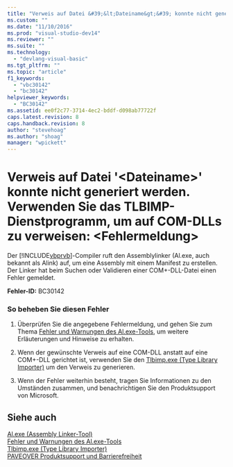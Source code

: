 ```yaml
---
title: "Verweis auf Datei &#39;&lt;Dateiname&gt;&#39; konnte nicht generiert werden. Verwenden Sie das TLBIMP-Dienstprogramm, um auf COM-DLLs zu verweisen: &lt;Fehlermeldung&gt; | Microsoft Docs"
ms.custom: ""
ms.date: "11/10/2016"
ms.prod: "visual-studio-dev14"
ms.reviewer: ""
ms.suite: ""
ms.technology: 
  - "devlang-visual-basic"
ms.tgt_pltfrm: ""
ms.topic: "article"
f1_keywords: 
  - "vbc30142"
  - "bc30142"
helpviewer_keywords: 
  - "BC30142"
ms.assetid: ee0f2c77-3714-4ec2-bddf-d098ab77722f
caps.latest.revision: 8
caps.handback.revision: 8
author: "stevehoag"
ms.author: "shoag"
manager: "wpickett"
---
```

# Verweis auf Datei &#39;&lt;Dateiname&gt;&#39; konnte nicht generiert werden. Verwenden Sie das TLBIMP-Dienstprogramm, um auf COM-DLLs zu verweisen: &lt;Fehlermeldung&gt;
Der [!INCLUDE[vbprvb](../../csharp/programming-guide/concepts/linq/includes/vbprvb_md.md)]\-Compiler ruft den Assemblylinker \(Al.exe, auch bekannt als Alink\) auf, um eine Assembly mit einem Manifest zu erstellen. Der Linker hat beim Suchen oder Validieren einer COM\+\-DLL\-Datei einen Fehler gemeldet.  
  
 **Fehler\-ID:** BC30142  
  
### So beheben Sie diesen Fehler  
  
1.  Überprüfen Sie die angegebene Fehlermeldung, und gehen Sie zum Thema [Fehler und Warnungen des Al.exe\-Tools](http://msdn.microsoft.com/de-de/7f125d49-0a03-47a6-9ba9-d61a679a7d4b), um weitere Erläuterungen und Hinweise zu erhalten.  
  
2.  Wenn der gewünschte Verweis auf eine COM\-DLL anstatt auf eine COM\+\-DLL gerichtet ist, verwenden Sie den [Tlbimp.exe \(Type Library Importer\)](../Topic/Tlbimp.exe%20\(Type%20Library%20Importer\).md) um den Verweis zu generieren.  
  
3.  Wenn der Fehler weiterhin besteht, tragen Sie Informationen zu den Umständen zusammen, und benachrichtigen Sie den Produktsupport von Microsoft.  
  
## Siehe auch  
 [Al.exe \(Assembly Linker\-Tool\)](../Topic/Al.exe%20\(Assembly%20Linker\).md)   
 [Fehler und Warnungen des Al.exe\-Tools](http://msdn.microsoft.com/de-de/7f125d49-0a03-47a6-9ba9-d61a679a7d4b)   
 [Tlbimp.exe \(Type Library Importer\)](../Topic/Tlbimp.exe%20\(Type%20Library%20Importer\).md)   
 [PAVEOVER Produktsupport und Barrierefreiheit](http://msdn.microsoft.com/de-de/14e1d293-7b6d-40a6-bf3e-a92f8ee6c88c)